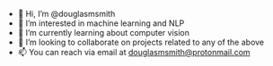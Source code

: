 - 👋 Hi, I’m @douglasmsmith
- 👀 I’m interested in machine learning and NLP
- 🌱 I’m currently learning about computer vision
- 💞️ I’m looking to collaborate on projects related to any of the above
- 📫 You can reach via email at douglasmsmith@protonmail.com
